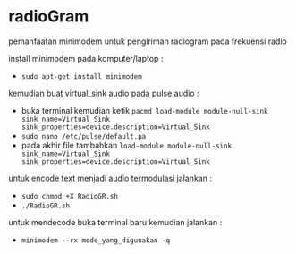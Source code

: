 # radioGram
pemanfaatan minimodem untuk pengiriman radiogram pada frekuensi radio

install minimodem pada komputer/laptop : 
- ```sudo apt-get install minimodem```

kemudian buat virtual_sink audio pada pulse audio : 
- buka terminal kemudian ketik ```pacmd load-module module-null-sink sink_name=Virtual_Sink sink_properties=device.description=Virtual_Sink```
- ```sudo nano /etc/pulse/default.pa```
- pada akhir file tambahkan ```load-module module-null-sink sink_name=Virtual_Sink sink_properties=device.description=Virtual_Sink```

untuk encode text menjadi audio termodulasi jalankan :
- ```sudo chmod +X RadioGR.sh```
- ```./RadioGR.sh```

untuk mendecode buka terminal baru kemudian jalankan :
- ```minimodem --rx mode_yang_digunakan -q```
